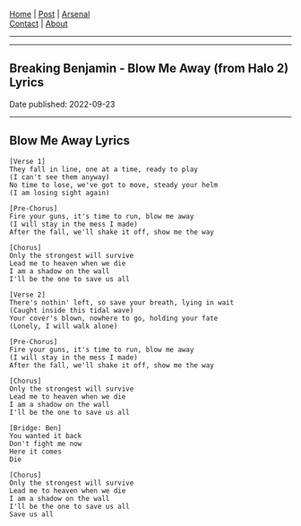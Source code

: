 <nav>
<a href="../INDEX.html">Home</a>
|
<a href="../POST.html">Post</a>
|
<a href="../ARSENAL.html">Arsenal</a>
<nav class="div-right">
<a href="../CONTACT.html">Contact</a>
|
<a href="../ABOUT.html">About</a>
</nav>
</header>
<hr><hr>
<main>
<!-- Your Content Start After This Line -->


# Breaking Benjamin - Blow Me Away (from Halo 2) Lyrics

Date published: 2022-09-23

---

## Blow Me Away Lyrics

```
[Verse 1]
They fall in line, one at a time, ready to play
(I can't see them anyway)
No time to lose, we've got to move, steady your helm
(I am losing sight again)

[Pre-Chorus]
Fire your guns, it's time to run, blow me away
(I will stay in the mess I made)
After the fall, we'll shake it off, show me the way

[Chorus]
Only the strongest will survive
Lead me to heaven when we die
I am a shadow on the wall
I'll be the one to save us all

[Verse 2]
There's nothin' left, so save your breath, lying in wait
(Caught inside this tidal wave)
Your cover's blown, nowhere to go, holding your fate
(Lonely, I will walk alone)

[Pre-Chorus]
Fire your guns, it's time to run, blow me away
(I will stay in the mess I made)
After the fall, we'll shake it off, show me the way

[Chorus]
Only the strongest will survive
Lead me to heaven when we die
I am a shadow on the wall
I'll be the one to save us all

[Bridge: Ben]
You wanted it back
Don't fight me now
Here it comes
Die

[Chorus]
Only the strongest will survive
Lead me to heaven when we die
I am a shadow on the wall
I'll be the one to save us all
Save us all
```
